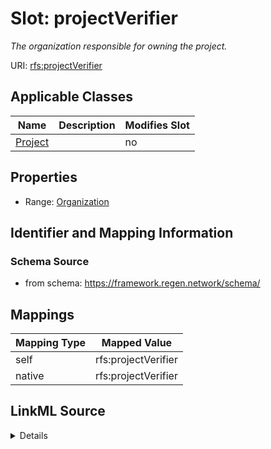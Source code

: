 

# Slot: projectVerifier


_The organization responsible for owning the project._





URI: [rfs:projectVerifier](https://framework.regen.network/schema/projectVerifier)



<!-- no inheritance hierarchy -->





## Applicable Classes

| Name | Description | Modifies Slot |
| --- | --- | --- |
| [Project](Project.md) |  |  no  |







## Properties

* Range: [Organization](Organization.md)





## Identifier and Mapping Information







### Schema Source


* from schema: https://framework.regen.network/schema/




## Mappings

| Mapping Type | Mapped Value |
| ---  | ---  |
| self | rfs:projectVerifier |
| native | rfs:projectVerifier |




## LinkML Source

<details>
```yaml
name: projectVerifier
description: The organization responsible for owning the project.
from_schema: https://framework.regen.network/schema/
rank: 1000
slot_uri: rfs:projectVerifier
alias: projectVerifier
domain_of:
- Project
range: Organization

```
</details>